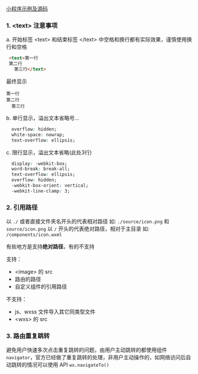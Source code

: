 
[小程序示例及源码](https://mp.weixin.qq.com/debug/wxadoc/dev/demo.html)

### 1. \<text> 注意事项

a. 开始标签 \<text> 和结束标签 \</text> 中空格和换行都有实际效果，谨慎使用换行和空格

  ```html
   <text>第一行 
   第二行
     第三行</text>
  ```

最终显示

  ```
  第一行
  第二行
    第三行
  ```

b. 单行显示，溢出文本省略号...

  ```css
    overflow: hidden;
    white-space: nowrap;
    text-overflow: ellipsis;
  ```

c. 限行显示，溢出文本省略(此处3行)

  ```css
    display: -webkit-box; 
    word-break: break-all; 
    text-overflow: ellipsis; 
    overflow: hidden; 
    -webkit-box-orient: vertical; 
    -webkit-line-clamp: 3; 
  ```

### 2. 引用路径
以 `./` 或者直接文件夹名开头的代表相对路径
    如: `./source/icon.png` 和 `source/icon.png`
以 `/` 开头的代表绝对路径，相对于主目录
    如: `/components/icon.wxml`

有些地方是支持**绝对路径**，有的不支持

支持：
- \<image> 的 src
- 路由的路径
- 自定义组件的引用路径

不支持：
- js、wxss 文件导入其它同类型文件
- \<wxs> 的 src

### 3. 路由重复跳转
避免用户快速多次点击重复跳转的问题，由用户主动跳转的都使用组件 `navigator`，官方已经做了重复跳转的处理，非用户主动操作的，如网络访问后自动跳转的情况可以使用 API `wx.navigateTo()`


